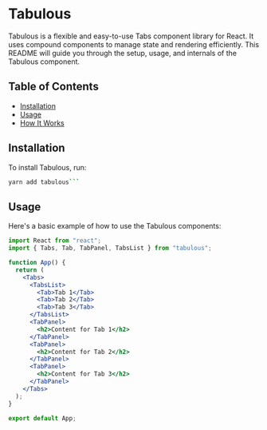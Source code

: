 # Tabulous

Tabulous is a flexible and easy-to-use Tabs component library for React. It uses compound components to manage state and rendering efficiently. This README will guide you through the setup, usage, and internals of the Tabulous component.

## Table of Contents

- [Installation](#installation)
- [Usage](#usage)
- [How It Works](#how-it-works)

## Installation

To install Tabulous, run:

````bash
yarn add tabulous```
````

## Usage

Here's a basic example of how to use the Tabulous components:

```jsx
import React from "react";
import { Tabs, Tab, TabPanel, TabsList } from "tabulous";

function App() {
  return (
    <Tabs>
      <TabsList>
        <Tab>Tab 1</Tab>
        <Tab>Tab 2</Tab>
        <Tab>Tab 3</Tab>
      </TabsList>
      <TabPanel>
        <h2>Content for Tab 1</h2>
      </TabPanel>
      <TabPanel>
        <h2>Content for Tab 2</h2>
      </TabPanel>
      <TabPanel>
        <h2>Content for Tab 3</h2>
      </TabPanel>
    </Tabs>
  );
}

export default App;
```
